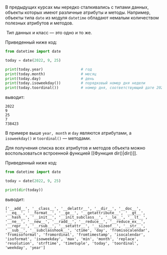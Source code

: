 

В предыдущих курсах мы нередко сталкивались с типами данных, объекты которых имеют различные атрибуты и методы. Например, объекты типа `date` из модуля `datetime` обладают немалым количеством полезных атрибутов и методов.

 Тип данных и класс — это одно и то же.

Приведенный ниже код:

```python
from datetime import date

today = date(2022, 9, 25)

print(today.year)                 # год
print(today.month)                # месяц
print(today.day)                  # день
print(today.isoweekday())         # порядковый номер дня недели
print(today.toordinal())          # номер дня, соответствующий дате 2022-09-25
```

выводит:

```no-highlight
2022
9
25
7
738423
```

В примере выше `year, month` и `day` являются атрибутами, а `isoweekday()` и `toordinal()` — методами.

Для получения списка всех атрибутов и методов объекта можно воспользоваться встроенной функцией [[Функция dir()|dir()]].

Приведенный ниже код:

```python
from datetime import date

today = date(2022, 9, 25)

print(dir(today))
```

выводит:

```no-highlight
['__add__', '__class__', '__delattr__', '__dir__', '__doc__', '__eq__', '__format__', '__ge__', '__getattribute__', '__gt__', '__hash__', '__init__', '__init_subclass__', '__le__', '__lt__', '__ne__', '__new__', '__radd__', '__reduce__', '__reduce_ex__', '__repr__', '__rsub__', '__setattr__', '__sizeof__', '__str__', '__sub__', '__subclasshook__', 'ctime', 'day', 'fromisocalendar', 'fromisoformat', 'fromordinal', 'fromtimestamp', 'isocalendar', 'isoformat', 'isoweekday', 'max', 'min', 'month', 'replace', 'resolution', 'strftime', 'timetuple', 'today', 'toordinal', 'weekday', 'year']
```